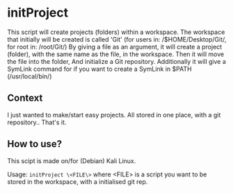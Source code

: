 # initProject
This script will create projects (folders) within a workspace. The workspace that initially will be created is called 'Git' (for users in: /$HOME/Desktop/Git/, for root in: /root/Git/)
By giving a file as an argument, it will create a project (folder), with the same name as the file, in the workspace.
Then it will move the file into the folder, And initialize a Git repository.
Additionally it will give a SymLink command for if you want to create a SymLink in $PATH (/usr/local/bin/)

## Context
I just wanted to make/start easy projects. All stored in one place, with a git repository.. That's it.

## How to use?
This scipt is made on/for (Debian) Kali Linux.

Usage: `initProject \<FILE\>`
where \<FILE\> is a script you want to be stored in the workspace, with a initialised git rep.
